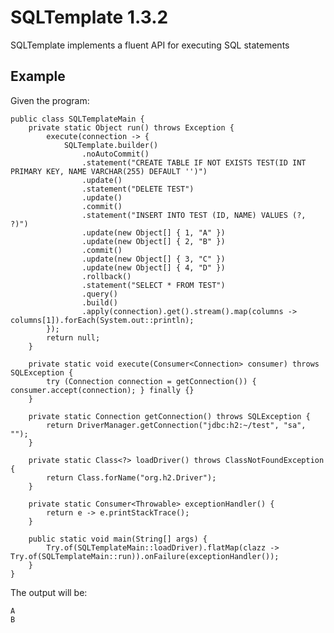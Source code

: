 # SQLTemplate 1.3.2

SQLTemplate implements a fluent API for executing SQL statements

## Example

Given the program:

    public class SQLTemplateMain {
        private static Object run() throws Exception {
            execute(connection -> {
                SQLTemplate.builder()
                    .noAutoCommit()
                    .statement("CREATE TABLE IF NOT EXISTS TEST(ID INT PRIMARY KEY, NAME VARCHAR(255) DEFAULT '')")
                    .update()
                    .statement("DELETE TEST")
                    .update()
                    .commit()
                    .statement("INSERT INTO TEST (ID, NAME) VALUES (?, ?)")
                    .update(new Object[] { 1, "A" })
                    .update(new Object[] { 2, "B" })
                    .commit()
                    .update(new Object[] { 3, "C" })
                    .update(new Object[] { 4, "D" })
                    .rollback()
                    .statement("SELECT * FROM TEST")
                    .query()
                    .build()
                    .apply(connection).get().stream().map(columns -> columns[1]).forEach(System.out::println);
            });
            return null;
        }
    
        private static void execute(Consumer<Connection> consumer) throws SQLException {
            try (Connection connection = getConnection()) { consumer.accept(connection); } finally {}
        }
    
        private static Connection getConnection() throws SQLException {
            return DriverManager.getConnection("jdbc:h2:~/test", "sa", "");
        }
    
        private static Class<?> loadDriver() throws ClassNotFoundException {
            return Class.forName("org.h2.Driver");
        }
    
        private static Consumer<Throwable> exceptionHandler() {
            return e -> e.printStackTrace();
        }
    
        public static void main(String[] args) {
            Try.of(SQLTemplateMain::loadDriver).flatMap(clazz -> Try.of(SQLTemplateMain::run)).onFailure(exceptionHandler());
        }
    }
		
The output will be:

	A
	B
